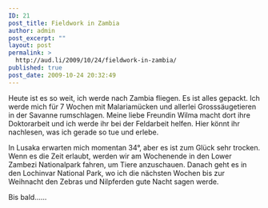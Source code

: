 ```yaml
---
ID: 21
post_title: Fieldwork in Zambia
author: admin
post_excerpt: ""
layout: post
permalink: >
  http://aud.li/2009/10/24/fieldwork-in-zambia/
published: true
post_date: 2009-10-24 20:32:49
---
```

Heute ist es so weit, ich werde nach Zambia fliegen. Es ist alles gepackt. Ich werde mich für 7 Wochen mit Malariamücken und allerlei Grosssäugetieren in der Savanne rumschlagen. Meine liebe Freundin Wilma macht dort ihre Doktorarbeit und ich werde ihr bei der Feldarbeit helfen. Hier könnt ihr nachlesen, was ich gerade so tue und erlebe.

In Lusaka erwarten mich momentan 34°, aber es ist zum Glück sehr trocken. Wenn es die Zeit erlaubt, werden wir am Wochenende in den Lower Zambezi Nationalpark fahren, um Tiere anzuschauen. Danach geht es in den Lochinvar National Park, wo ich die nächsten Wochen bis zur Weihnacht den Zebras und Nilpferden gute Nacht sagen werde.

Bis bald......
